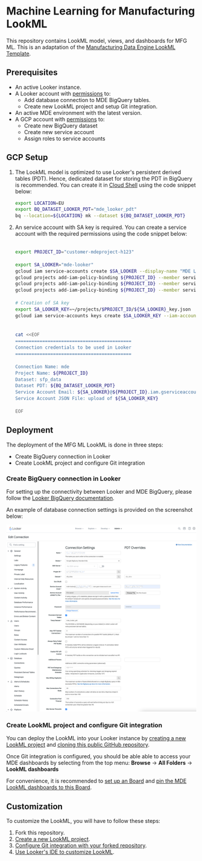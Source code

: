 # Machine Learning for Manufacturing LookML

This repository contains LookML model, views, and dashboards for MFG ML.
This is an adaptation of the [Manufacturing Data Engine LookML Template](https://source.cloud.google.com/sfp-solution-external/smart-factory-looker).

## Prerequisites

- An active Looker instance.
- A Looker account with [permissions](https://cloud.google.com/looker/docs/admin-panel-users-roles) to:
  - Add database connection to MDE BigQuery tables.
  - Create new LookML project and setup Git integration.
- An active MDE environment with the latest version.
- A GCP account with [permissions](https://cloud.google.com/iam/docs/understanding-roles) to:
  - Create new BigQuery dataset
  - Create new service account
  - Assign roles to service accounts

## GCP Setup

1. The LookML model is optimized to use Looker's persistent derived tables (PDT).
Hence, dedicated dataset for storing the PDT in BigQuery is recommended.
You can create it in [Cloud Shell](https://cloud.google.com/shell)
using the code snippet below:

    ```sh
    export LOCATION=EU
    export BQ_DATASET_LOOKER_PDT="mde_looker_pdt"
    bq --location=${LOCATION} mk --dataset ${BQ_DATASET_LOOKER_PDT}
    ```

1. An service account with SA key is required. You can create a service account
with the required permissions using the code snippet below:

    ```sh

    export PROJECT_ID="customer-mdeproject-h123"

    export SA_LOOKER="mde-looker"
    gcloud iam service-accounts create $SA_LOOKER --display-name "MDE Looker account"
    gcloud projects add-iam-policy-binding ${PROJECT_ID} --member serviceAccount:${SA_LOOKER}@${PROJECT_ID}.iam.gserviceaccount.com  --role "roles/bigquery.dataEditor"
    gcloud projects add-iam-policy-binding ${PROJECT_ID} --member serviceAccount:${SA_LOOKER}@${PROJECT_ID}.iam.gserviceaccount.com  --role "roles/bigquery.jobUser"
    gcloud projects add-iam-policy-binding ${PROJECT_ID} --member serviceAccount:${SA_LOOKER}@${PROJECT_ID}.iam.gserviceaccount.com  --role "roles/bigtable.user"

    # Creation of SA key
    export SA_LOOKER_KEY=~/projects/$PROJECT_ID/${SA_LOOKER}_key.json
    gcloud iam service-accounts keys create $SA_LOOKER_KEY --iam-account ${SA_LOOKER}@${PROJECT_ID}.iam.gserviceaccount.com


    cat <<EOF
    ===========================================
    Connection credentials to be used in Looker
    ===========================================

    Connection Name: mde
    Project Name: ${PROJECT_ID}
    Dataset: sfp_data
    Dataset PDT: ${BQ_DATASET_LOOKER_PDT}
    Service Account Email: ${SA_LOOKER}@${PROJECT_ID}.iam.gserviceaccount.com
    Service Account JSON File: upload of ${SA_LOOKER_KEY}

    EOF
    ```

## Deployment

The deployment of the MFG ML LookML is done in three steps:

- Create BigQuery connection in Looker
- Create LookML project and configure Git integration

### Create BigQuery connection in Looker

For setting up the connectivity between Looker and MDE BigQuery,
please follow the [Looker BigQuery documentation](https://cloud.google.com/looker/docs/db-config-google-bigquery).

An example of database connection settings is provided on the screenshot below:

![Looker BigQuery connection settings](docs/img/looker_bq_connection.png)

### Create LookML project and configure Git integration

You can deploy the LookML into your Looker instance by
[creating a new LookML project](https://cloud.google.com/looker/docs/create-projects#creating_a_project)
and [cloning this public GitHub repository](https://cloud.google.com/looker/docs/create-projects#cloning_a_public_git_repository).

Once Git integration is configured, you should be able able to access your
MDE dashboards by selecting from the top menu:
**Browse** -> **All Folders** -> **LookML dashboards**

For convenience, it is recommended to [set up an Board](https://cloud.google.com/looker/docs/presenting-content#creating_a_board)
and [pin the MDE LookML dashboards to this Board](https://cloud.google.com/looker/docs/presenting-content#adding_looks_and_dashboards_to_a_board).

## Customization

To customize the LookML, you will have to follow these steps:

1. Fork this repository.
1. [Create a new LookML project](https://cloud.google.com/looker/docs/create-projects#creating_a_project).
1. [Configure Git integration with your forked repository](https://cloud.google.com/looker/docs/setting-up-git-connection).
1. [Use Looker's IDE to customize LookML](https://cloud.google.com/looker/docs/lookml-validation).
